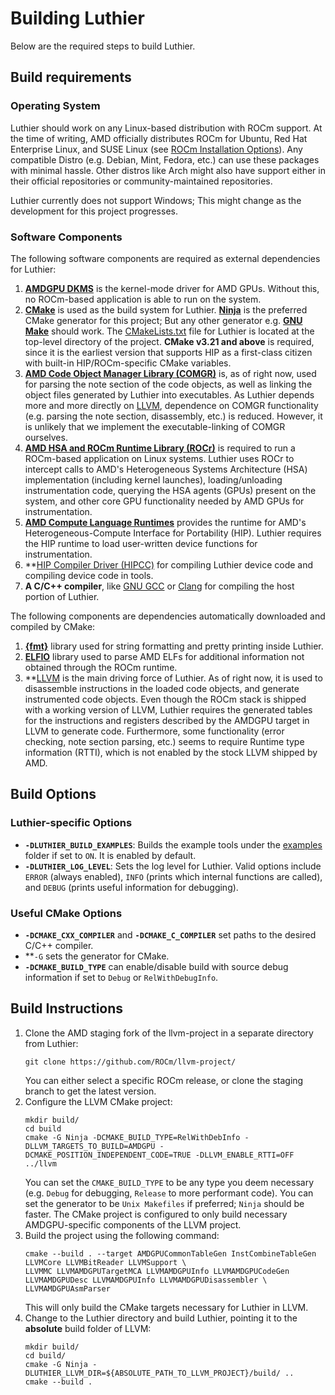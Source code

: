 # Building Luthier
Below are the required steps to build Luthier.
## Build requirements

### Operating System
Luthier should work on any Linux-based distribution with ROCm support. At the time of writing, AMD officially 
distributes ROCm for Ubuntu, Red Hat Enterprise Linux, and SUSE Linux 
(see [ROCm Installation Options](https://rocm.docs.amd.com/projects/install-on-linux/en/latest/tutorial/install-overview.html)). 
Any compatible Distro (e.g. Debian, Mint, Fedora, etc.) can use these packages with minimal hassle. 
Other distros like Arch might also have support either in their official repositories or community-maintained 
repositories.

Luthier currently does not support Windows; This might change as the development for this project progresses.

### Software Components
The following software components are required as external dependencies for Luthier:
1. **[AMDGPU DKMS](https://docs.amd.com/projects/install-on-linux/en/latest/how-to/native-install/ubuntu.html#register-kernel-mode-driver)** 
is the kernel-mode driver for AMD GPUs. Without this, no ROCm-based application is able to run on the system.
2. **[CMake](https://cmake.org/)** is used as the build system for Luthier. **[Ninja](https://ninja-build.org/)** 
is the preferred CMake generator for this project; But any other generator e.g. **[GNU Make](https://www.gnu.org/software/make/)**
should work. The [CMakeLists.txt](../CMakeLists.txt) file for Luthier is located at the top-level directory of the project. 
**CMake v3.21 and above** is required, since it is the earliest version that supports HIP as a first-class citizen
with built-in HIP/ROCm-specific CMake variables.
3. **[AMD Code Object Manager Library (COMGR)](https://github.com/RadeonOpenCompute/ROCm-CompilerSupport/)** is, as of
right now, used for parsing the note section of the code objects, as well as linking the object files generated by Luthier
into executables. As Luthier depends more and more directly on [LLVM](https://llvm.org/), dependence on COMGR functionality
(e.g. parsing the note section, disassembly, etc.) is reduced. However, it is unlikely that we implement the 
executable-linking of COMGR ourselves.
4. **[AMD HSA and ROCm Runtime Library (ROCr)](https://github.com/RadeonOpenCompute/ROCR-Runtime)** is required to run a 
ROCm-based application on Linux systems. Luthier uses ROCr to intercept calls to AMD's Heterogeneous Systems Architecture (HSA)
implementation (including kernel launches), loading/unloading instrumentation code, 
querying the HSA agents (GPUs) present on the system, and other core GPU functionality needed by AMD GPUs for instrumentation.
5. **[AMD Compute Language Runtimes](https://github.com/ROCm-Developer-Tools/clr)** provides the runtime for AMD's 
Heterogeneous-Compute Interface for Portability (HIP). Luthier requires the HIP runtime to load user-written device functions 
for instrumentation.
6. **[HIP Compiler Driver (HIPCC)](https://github.com/ROCm/HIPCC) for compiling Luthier device code and compiling device code
in tools. 
6. **A C/C++ compiler**, like [GNU GCC](https://gcc.gnu.org/) or [Clang](https://clang.llvm.org/) for compiling the host
portion of Luthier.

The following components are dependencies automatically downloaded and compiled by CMake:
1. **[{fmt}](https://github.com/fmtlib/fmt)** library used for string formatting and pretty printing inside Luthier.
2. **[ELFIO](https://github.com/serge1/ELFIO)** library used to parse AMD ELFs for additional information not obtained
through the ROCm runtime. 
3. **[LLVM](https://llvm.org/) is the main driving force of Luthier. As of right now, it is used to disassemble 
instructions in the loaded code objects, and generate instrumented code objects. Even though the ROCm stack is shipped with a
working version of LLVM, Luthier requires the generated tables for the instructions and registers described by the
AMDGPU target in LLVM to generate code. 
Furthermore, some functionality (error checking, note section parsing, etc.) seems to require 
Runtime type information (RTTI), which is not enabled by the stock LLVM shipped by AMD.

## Build Options

### Luthier-specific Options
- **```-DLUTHIER_BUILD_EXAMPLES```**: Builds the example tools under the [examples](../examples) folder if set to 
```ON```. It is enabled by default.
- **```-DLUTHIER_LOG_LEVEL```**: Sets the log level for Luthier. Valid options include ```ERROR``` (always enabled), 
```INFO``` (prints which internal functions are called), and ```DEBUG``` (prints useful information for debugging).

### Useful CMake Options
- **```-DCMAKE_CXX_COMPILER```** and **```-DCMAKE_C_COMPILER```** set paths to the desired C/C++ compiler.
- **```-G``` sets the generator for CMake.
- **```-DCMAKE_BUILD_TYPE```** can enable/disable build with source debug information if set to ```Debug``` or 
```RelWithDebugInfo```.

## Build Instructions
1. Clone the AMD staging fork of the llvm-project in a separate directory from Luthier:
    ```shell
    git clone https://github.com/ROCm/llvm-project/ 
    ```
   You can either select a specific ROCm release, or clone the staging branch to get the latest version.
2. Configure the LLVM CMake project:
    ```shell
    mkdir build/
    cd build
    cmake -G Ninja -DCMAKE_BUILD_TYPE=RelWithDebInfo -DLLVM_TARGETS_TO_BUILD=AMDGPU -DCMAKE_POSITION_INDEPENDENT_CODE=TRUE -DLLVM_ENABLE_RTTI=OFF ../llvm
    ```
    You can set the `CMAKE_BUILD_TYPE` to be any type you deem necessary (e.g. `Debug` for debugging, `Release` to more 
    performant code).
    You can set the generator to be `Unix Makefiles` if preferred; `Ninja` should be faster.
    The CMake project is configured to only build necessary AMDGPU-specific components of the LLVM project.
3. Build the project using the following command:
    ```shell
    cmake --build . --target AMDGPUCommonTableGen InstCombineTableGen LLVMCore LLVMBitReader LLVMSupport \
    LLVMMC LLVMAMDGPUTargetMCA LLVMAMDGPUInfo LLVMAMDGPUCodeGen LLVMAMDGPUDesc LLVMAMDGPUInfo LLVMAMDGPUDisassembler \
    LLVMAMDGPUAsmParser
    ```
    This will only build the CMake targets necessary for Luthier in LLVM.
4. Change to the Luthier directory and build Luthier, pointing it to the **absolute** build folder of LLVM:
    ```shell
   mkdir build/
   cd build/
   cmake -G Ninja -DLUTHIER_LLVM_DIR=${ABSOLUTE_PATH_TO_LLVM_PROJECT}/build/ ..
   cmake --build .
   ```